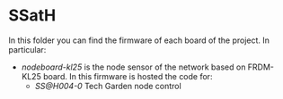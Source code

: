 # SSatH

In this folder you can find the firmware of each board of the project.
In particular:
* _nodeboard-kl25_ is the node sensor of the network based on FRDM-KL25 board. In this firmware is hosted the code for:
  + _SS@H004-0_ Tech Garden node control


